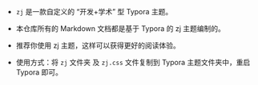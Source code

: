 - `zj` 是一款自定义的 “开发+学术” 型 Typora 主题。

- 本仓库所有的 Markdown 文档都是基于 Typora 的 zj 主题编制的。

- 推荐你使用 zj 主题，这样可以获得更好的阅读体验。

- 使用方式：将 `zj` 文件夹 及 `zj.css` 文件复制到 Typora 主题文件夹中，重启 Typora 即可。